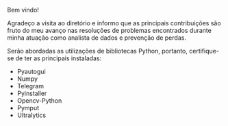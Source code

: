 Bem vindo!

Agradeço a visita ao diretório e informo que as principais contribuições são fruto do meu avanço nas resoluções de problemas encontrados durante minha atuação como analista de dados e prevenção de perdas.

Serão abordadas as utilizações de bibliotecas Python, portanto, certifique-se de ter as principais instaladas:
- Pyautogui
- Numpy
- Telegram
- Pyinstaller
- Opencv-Python
- Pymput
- Ultralytics
